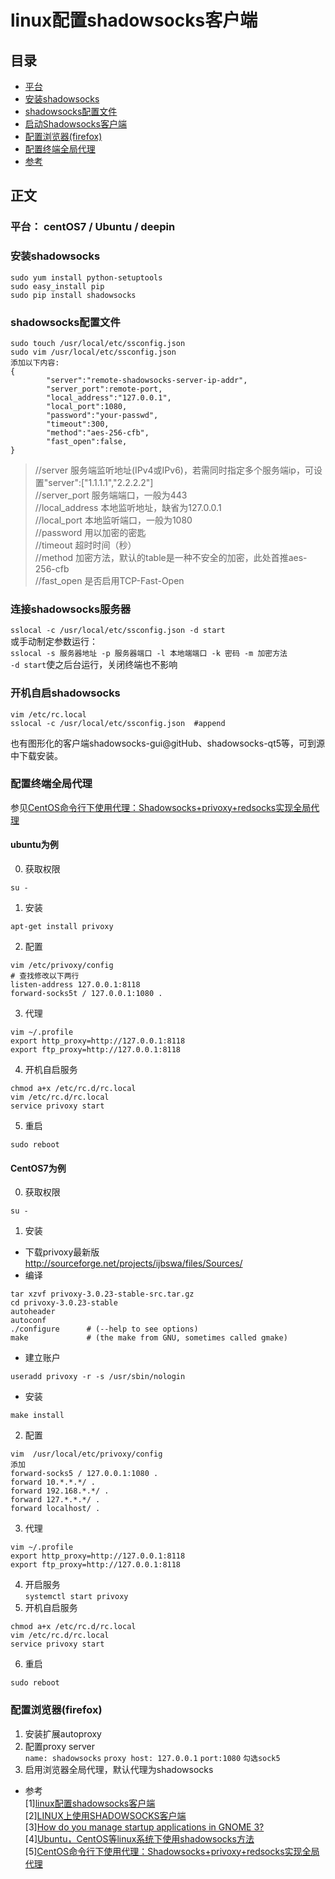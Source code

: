 # linux配置shadowsocks客户端
## 目录
* [平台](#平台)
* [安装shadowsocks](#安装shadowsocks)
* [shadowsocks配置文件](#shadowsocks配置文件)
* [启动Shadowsocks客户端](#启动Shadowsocks客户端)
* [配置浏览器(firefox)](#配置浏览器(firefox))
* [配置终端全局代理](#配置终端全局代理)
* [参考](#参考)  

## 正文
### 平台： centOS7 / Ubuntu / deepin
### 安装shadowsocks  
```/sbin/bash
sudo yum install python-setuptools
sudo easy_install pip
sudo pip install shadowsocks
```
### shadowsocks配置文件
```
sudo touch /usr/local/etc/ssconfig.json
sudo vim /usr/local/etc/ssconfig.json
添加以下内容:
{
        "server":"remote-shadowsocks-server-ip-addr",
        "server_port":remote-port,
        "local_address":"127.0.0.1",
        "local_port":1080,
        "password":"your-passwd",
        "timeout":300,
        "method":"aes-256-cfb",
        "fast_open":false,
}
```
>//server        服务端监听地址(IPv4或IPv6)，若需同时指定多个服务端ip，可设置"server":["1.1.1.1","2.2.2.2"]  
//server_port   服务端端口，一般为443  
//local_address 本地监听地址，缺省为127.0.0.1  
//local_port    本地监听端口，一般为1080  
//password  用以加密的密匙  
//timeout       超时时间（秒）  
//method          加密方法，默认的table是一种不安全的加密，此处首推aes-256-cfb  
//fast_open 是否启用TCP-Fast-Open   

### 连接shadowsocks服务器  
   `sslocal -c /usr/local/etc/ssconfig.json -d start`  
   或手动制定参数运行：  
   `sslocal -s 服务器地址 -p 服务器端口 -l 本地端端口 -k 密码 -m 加密方法`  
   `-d start`使之后台运行，关闭终端也不影响      
### 开机自启shadowsocks  
    vim /etc/rc.local  
    sslocal -c /usr/local/etc/ssconfig.json  #append

也有图形化的客户端shadowsocks-gui@gitHub、shadowsocks-qt5等，可到源中下载安装。

### 配置终端全局代理   
参见[CentOS命令行下使用代理：Shadowsocks+privoxy+redsocks实现全局代理](https://laowang.me/centos-global-privoxy.html)  
#### ubuntu为例
0. 获取权限
```
su -
```
1. 安装  
```
apt-get install privoxy
```
2. 配置  
```
vim /etc/privoxy/config
# 查找修改以下两行
listen-address 127.0.0.1:8118
forward-socks5t / 127.0.0.1:1080 .
```
3. 代理
```
vim ~/.profile
export http_proxy=http://127.0.0.1:8118
export ftp_proxy=http://127.0.0.1:8118
```
4. 开机自启服务
```
chmod a+x /etc/rc.d/rc.local
vim /etc/rc.d/rc.local
service privoxy start
```
5. 重启
```
sudo reboot
```

#### CentOS7为例
0. 获取权限
```
su -
```
1. 安装  
  * 下载privoxy最新版  
  http://sourceforge.net/projects/ijbswa/files/Sources/
  * 编译
  ```
  tar xzvf privoxy-3.0.23-stable-src.tar.gz
  cd privoxy-3.0.23-stable
  autoheader
  autoconf
  ./configure      # (--help to see options)
  make             # (the make from GNU, sometimes called gmake)
  ```
  * 建立账户  
  ```
  useradd privoxy -r -s /usr/sbin/nologin
  ```
  * 安装
  ```
  make install
  ```

2. 配置  
```
vim  /usr/local/etc/privoxy/config
添加
forward-socks5 / 127.0.0.1:1080 .
forward 10.*.*.*/ .
forward 192.168.*.*/ .
forward 127.*.*.*/ .
forward localhost/ .
```
3. 代理
```
vim ~/.profile
export http_proxy=http://127.0.0.1:8118
export ftp_proxy=http://127.0.0.1:8118
```
4. 开启服务  
`systemctl start privoxy`
5. 开机自启服务
```
chmod a+x /etc/rc.d/rc.local
vim /etc/rc.d/rc.local
service privoxy start
```
6. 重启
```
sudo reboot
```

### 配置浏览器(firefox)  
  1. 安装扩展autoproxy
  2. 配置proxy server  
  `name: shadowsocks`
  `proxy host: 127.0.0.1`
  `port:1080`
  `勾选sock5`
  3. 启用浏览器全局代理，默认代理为shadowsocks  



- 参考  
[1][linux配置shadowsocks客户端](http://my.oschina.net/u/1432769/blog/619651)  
[2][LINUX上使用SHADOWSOCKS客户端](http://blog.liyibo.org/linux-shadowsocks-client/)  
[3][How do you manage startup applications in GNOME 3?](https://ask.fedoraproject.org/en/question/8926/how-do-you-manage-startup-applications-in-gnome-3/)  
[4][Ubuntu，CentOS等linux系统下使用shadowsocks方法](http://www.shadowsocks.asia/fangfa/28.html)  
[5][CentOS命令行下使用代理：Shadowsocks+privoxy+redsocks实现全局代理](https://laowang.me/centos-global-privoxy.html)

